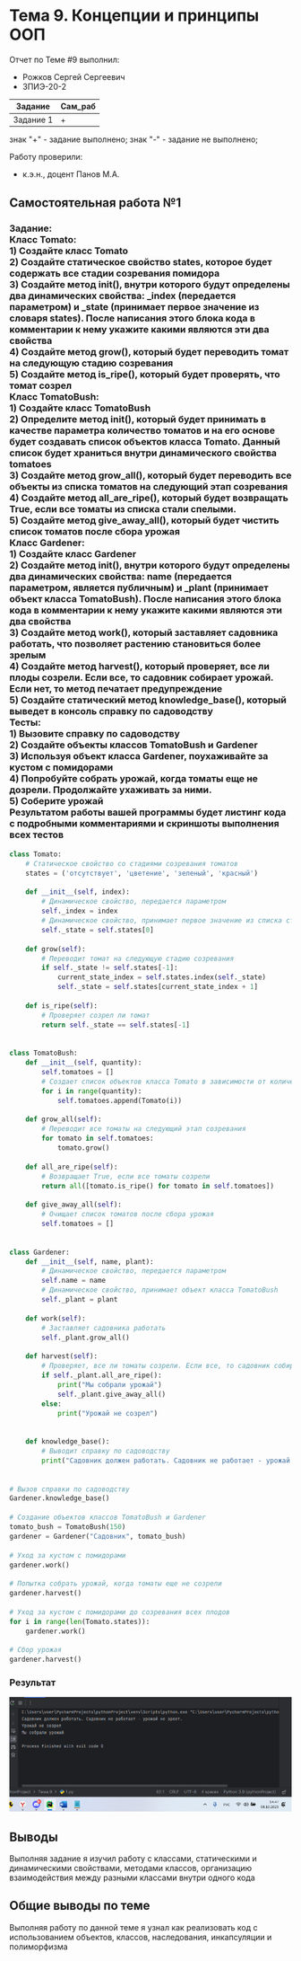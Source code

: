 # Тема 9. Концепции и принципы ООП
Отчет по Теме #9 выполнил:
- Рожков Сергей Сергеевич
- ЗПИЭ-20-2

| Задание | Сам_раб |
| ------  | ------ |
| Задание 1 | + |

знак "+" - задание выполнено; знак "-" - задание не выполнено;

Работу проверили:
- к.э.н., доцент Панов М.А.

## Самостоятельная работа №1
### Задание:<br>Класс Tomato:<br>1) Создайте класс Tomato<br>2) Создайте статическое свойство states, которое будет содержать все стадии созревания помидора<br>3) Создайте метод __init__(), внутри которого будут определены два динамических свойства: _index (передается параметром) и _state (принимает первое значение из словаря states). После написания этого блока кода в комментарии к нему укажите какими являются эти два свойства<br>4) Создайте метод grow(), который будет переводить томат на следующую стадию созревания<br>5) Создайте метод is_ripe(), который будет проверять, что томат созрел <br>Класс TomatoBush:<br>1) Создайте класс TomatoBush<br>2) Определите метод __init__(), который будет принимать в качестве параметра количество томатов и на его основе будет создавать список объектов класса Tomato. Данный список будет храниться внутри динамического свойства tomatoes<br>3) Создайте метод grow_all(), который будет переводить все объекты из списка томатов на следующий этап созревания<br>4) Создайте метод all_are_ripe(), который будет возвращать True, если все томаты из списка стали спелыми.<br>5) Создайте метод give_away_all(), который будет чистить список томатов после сбора урожая<br>Класс Gardener:<br>1) Создайте класс Gardener<br>2) Создайте метод __init__(), внутри которого будут определены два динамических свойства: name (передается параметром, является публичным) и _plant (принимает объект класса TomatoBush). После написания этого блока кода в комментарии к нему укажите какими являются эти два свойства<br>3) Создайте метод work(), который заставляет садовника работать, что позволяет растению становиться более зрелым<br>4) Создайте метод harvest(), который проверяет, все ли плоды созрели. Если все, то садовник собирает урожай. Если нет, то метод печатает предупреждение<br>5) Создайте статический метод knowledge_base(), который выведет в консоль справку по садоводству<br>Тесты:<br>1) Вызовите справку по садоводству<br>2) Создайте объекты классов TomatoBush и Gardener<br>3) Используя объект класса Gardener, поухаживайте за кустом с помидорами<br>4) Попробуйте собрать урожай, когда томаты еще не дозрели. Продолжайте ухаживать за ними.<br>5) Соберите урожай<br>Результатом работы вашей программы будет листинг кода с подробными комментариями и скриншоты выполнения всех тестов

```python
class Tomato:
    # Статическое свойство со стадиями созревания томатов
    states = ('отсутствует', 'цветение', 'зеленый', 'красный')

    def __init__(self, index):
        # Динамическое свойство, передается параметром
        self._index = index
        # Динамическое свойство, принимает первое значение из списка стадий созревания
        self._state = self.states[0]

    def grow(self):
        # Переводит томат на следующую стадию созревания
        if self._state != self.states[-1]:
            current_state_index = self.states.index(self._state)
            self._state = self.states[current_state_index + 1]

    def is_ripe(self):
        # Проверяет созрел ли томат
        return self._state == self.states[-1]


class TomatoBush:
    def __init__(self, quantity):
        self.tomatoes = []
        # Создает список объектов класса Tomato в зависимости от количества томатов
        for i in range(quantity):
            self.tomatoes.append(Tomato(i))

    def grow_all(self):
        # Переводит все томаты на следующий этап созревания
        for tomato in self.tomatoes:
            tomato.grow()

    def all_are_ripe(self):
        # Возвращает True, если все томаты созрели
        return all([tomato.is_ripe() for tomato in self.tomatoes])

    def give_away_all(self):
        # Очищает список томатов после сбора урожая
        self.tomatoes = []


class Gardener:
    def __init__(self, name, plant):
        # Динамическое свойство, передается параметром
        self.name = name 
        # Динамическое свойство, принимает объект класса TomatoBush
        self._plant = plant

    def work(self):
        # Заставляет садовника работать
        self._plant.grow_all()

    def harvest(self):
        # Проверяет, все ли томаты созрели. Если все, то садовник собирает урожай. Если нет, то метод печатает предупреждение
        if self._plant.all_are_ripe():
            print("Мы собрали урожай")
            self._plant.give_away_all()
        else:
            print("Урожай не созрел")


    def knowledge_base():
        # Выводит справку по садоводству
        print("Садовник должен работать. Садовник не работает - урожай не зреет.")


# Вызов справки по садоводству
Gardener.knowledge_base()

# Создание объектов классов TomatoBush и Gardener
tomato_bush = TomatoBush(150)
gardener = Gardener("Садовник", tomato_bush)

# Уход за кустом с помидорами
gardener.work()

# Попытка собрать урожай, когда томаты еще не созрели
gardener.harvest()

# Уход за кустом с помидорами до созревания всех плодов
for i in range(len(Tomato.states)):
    gardener.work()

# Сбор урожая
gardener.harvest()
```

### Результат
![Консоль](https://github.com/samecss/SE/blob/ff21cb84b40f0690fc9cc186fbda42d640374a6a/%D1%81%D0%BA%D1%80%D0%B8%D0%BD/1.png)

## Выводы
Выполняя задание я изучил работу с классами, статическими и динамическими свойствами, методами классов, организацию взаимодействия между разными классами внутри одного кода

## Общие выводы по теме
Выполняя работу по данной теме я узнал как реализовать код с использованием объектов, классов, наследования, инкапсуляции и полиморфизма
